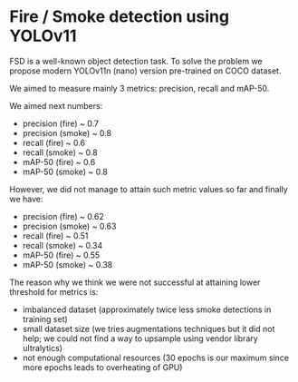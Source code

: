 # Fire / Smoke detection using YOLOv11

FSD is a well-known object detection task. To solve the problem we propose modern YOLOv11n (nano) version pre-trained on COCO dataset.

We aimed to measure mainly 3 metrics: precision, recall and mAP-50.

We aimed next numbers:
- precision (fire) ~ 0.7
- precision (smoke) ~ 0.8
- recall (fire) ~ 0.6
- recall (smoke) ~ 0.8
- mAP-50 (fire) ~ 0.6
- mAP-50 (smoke) ~ 0.8

However, we did not manage to attain such metric values so far and finally we have:
- precision (fire) ~ 0.62
- precision (smoke) ~ 0.63
- recall (fire) ~ 0.51
- recall (smoke) ~ 0.34
- mAP-50 (fire) ~ 0.55
- mAP-50 (smoke) ~ 0.38

The reason why we think we were not successful at attaining lower threshold for metrics is:
- imbalanced dataset (approximately twice less smoke detections in training set)
- small dataset size (we tries augmentations techniques but it did not help; we could not find a way to upsample using vendor library ultralytics)
- not enough computational resources (30 epochs is our maximum since more epochs leads to overheating of GPU)
